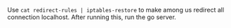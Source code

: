 
Use `cat redirect-rules | iptables-restore` to make among us redirect all connection localhost. After running this, run the go server.
